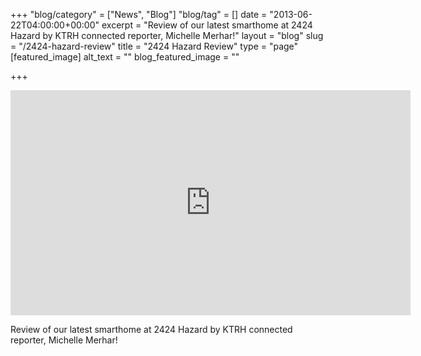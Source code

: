 +++
"blog/category" = ["News", "Blog"]
"blog/tag" = []
date = "2013-06-22T04:00:00+00:00"
excerpt = "Review of our latest smarthome at 2424 Hazard by KTRH connected reporter, Michelle Merhar!"
layout = "blog"
slug = "/2424-hazard-review"
title = "2424 Hazard Review"
type = "page"
[featured_image]
alt_text = ""
blog_featured_image = ""

+++
<iframe src="https://www.youtube.com/embed/-dHVNXxZ3Zg?feature=player_embedded" width="640" height="360" frameborder="0"></iframe>

Review of our latest smarthome at 2424 Hazard by KTRH connected reporter, Michelle Merhar!
